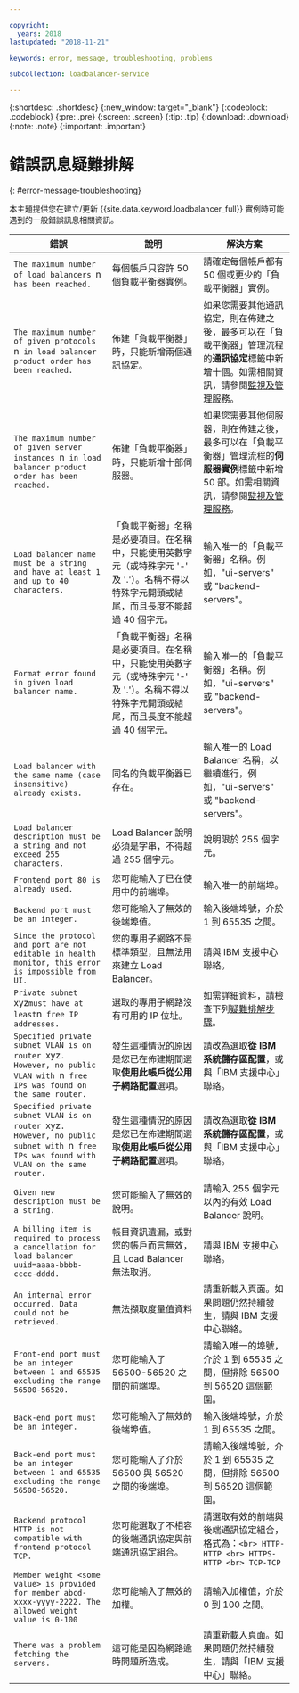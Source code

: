 ```yaml
---

copyright:
  years: 2018
lastupdated: "2018-11-21"

keywords: error, message, troubleshooting, problems

subcollection: loadbalancer-service

---
```


{:shortdesc: .shortdesc}
{:new_window: target="_blank"}
{:codeblock: .codeblock}
{:pre: .pre}
{:screen: .screen}
{:tip: .tip}
{:download: .download}
{:note: .note}
{:important: .important}

# 錯誤訊息疑難排解
{: #error-message-troubleshooting}

本主題提供您在建立/更新 {{site.data.keyword.loadbalancer_full}} 實例時可能遇到的一般錯誤訊息相關資訊。

| 錯誤 | 說明 | 解決方案 |
| ------------- | ------------- | ----- |
| `The maximum number of load balancers `n` has been reached.`| 每個帳戶只容許 50 個負載平衡器實例。| 請確定每個帳戶都有 50 個或更少的「負載平衡器」實例。|
| `The maximum number of given protocols `n` in load balancer product order has been reached.` | 佈建「負載平衡器」時，只能新增兩個通訊協定。| 如果您需要其他通訊協定，則在佈建之後，最多可以在「負載平衡器」管理流程的**通訊協定**標籤中新增十個。如需相關資訊，請參閱[監視及管理服務](/docs/infrastructure/loadbalancer-service?topic=loadbalancer-service-monitoring-and-managing-your-service)。|
| `The maximum number of given server instances `n` in load balancer product order has been reached.` | 佈建「負載平衡器」時，只能新增十部伺服器。| 如果您需要其他伺服器，則在佈建之後，最多可以在「負載平衡器」管理流程的**伺服器實例**標籤中新增 50 部。如需相關資訊，請參閱[監視及管理服務](/docs/infrastructure/loadbalancer-service?topic=loadbalancer-service-monitoring-and-managing-your-service)。|
| `Load balancer name must be a string and have at least 1 and up to 40 characters.` |「負載平衡器」名稱是必要項目。在名稱中，只能使用英數字元（或特殊字元 '-' 及 '.'）。名稱不得以特殊字元開頭或結尾，而且長度不能超過 40 個字元。| 輸入唯一的「負載平衡器」名稱。例如，"ui-servers" 或 "backend-servers"。|
| `Format error found in given load balancer name.` |「負載平衡器」名稱是必要項目。在名稱中，只能使用英數字元（或特殊字元 '-' 及 '.'）。名稱不得以特殊字元開頭或結尾，而且長度不能超過 40 個字元。| 輸入唯一的「負載平衡器」名稱。例如，"ui-servers" 或 "backend-servers"。|
| `Load balancer with the same name (case insensitive) already exists.` | 同名的負載平衡器已存在。| 輸入唯一的 Load Balancer 名稱，以繼續進行，例如，"ui-servers" 或 "backend-servers"。|
| `Load balancer description must be a string and not exceed 255 characters.` | Load Balancer 說明必須是字串，不得超過 255 個字元。| 說明限於 255 個字元。|
| `Frontend port 80 is already used.` | 您可能輸入了已在使用中的前端埠。| 輸入唯一的前端埠。|
| `Backend port must be an integer.` | 您可能輸入了無效的後端埠值。| 輸入後端埠號，介於 1 到 65535 之間。|
| `Since the protocol and port are not editable in health monitor, this error is impossible from UI.`| 您的專用子網路不是標準類型，且無法用來建立 Load Balancer。| 請與 IBM 支援中心聯絡。|
| `Private subnet `xyz` must have at least `n` free IP addresses.` | 選取的專用子網路沒有可用的 IP 位址。| 如需詳細資料，請檢查下列[疑難排解步驟](/docs/infrastructure/loadbalancer-service?topic=loadbalancer-service-load-balancer-provisioning-troubleshooting)。|
| `Specified private subnet VLAN is on router `xyz`. However, no public VLAN with `n` free IPs was found on the same router.` | 發生這種情況的原因是您已在佈建期間選取**使用此帳戶從公用子網路配置**選項。| 請改為選取**從 IBM 系統儲存區配置**，或與「IBM 支援中心」聯絡。|
| `Specified private subnet VLAN is on router `xyz`. However, no public subnet with `n` free IPs was found with VLAN on the same router.` | 發生這種情況的原因是您已在佈建期間選取**使用此帳戶從公用子網路配置**選項。| 請改為選取**從 IBM 系統儲存區配置**，或與「IBM 支援中心」聯絡。|
| `Given new description must be a string.`| 您可能輸入了無效的說明。| 請輸入 255 個字元以內的有效 Load Balancer 說明。|
| `A billing item is required to process a cancellation for load balancer uuid=aaaa-bbbb-cccc-dddd.` | 帳目資訊遺漏，或對您的帳戶而言無效，且 Load Balancer 無法取消。| 請與 IBM 支援中心聯絡。|
| `An internal error occurred. Data could not be retrieved.` | 無法擷取度量值資料 | 請重新載入頁面。如果問題仍然持續發生，請與 IBM 支援中心聯絡。|
| `Front-end port must be an integer between 1 and 65535 excluding the range 56500-56520.` | 您可能輸入了 56500-56520 之間的前端埠。| 請輸入唯一的埠號，介於 1 到 65535 之間，但排除 56500 到 56520 這個範圍。|
| `Back-end port must be an integer.` | 您可能輸入了無效的後端埠值。| 輸入後端埠號，介於 1 到 65535 之間。|
| `Back-end port must be an integer between 1 and 65535 excluding the range 56500-56520.` | 您可能輸入了介於 56500 與 56520 之間的後端埠。| 請輸入後端埠號，介於 1 到 65535 之間，但排除 56500 到 56520 這個範圍。|
| `Backend protocol HTTP is not compatible with frontend protocol TCP.` | 您可能選取了不相容的後端通訊協定與前端通訊協定組合。| 請選取有效的前端與後端通訊協定組合，格式為：`<br> HTTP-HTTP <br> HTTPS-HTTP <br> TCP-TCP` |
| `Member weight <some value> is provided for member abcd-xxxx-yyyy-2222. The allowed weight value is 0-100 `| 您可能輸入了無效的加權。| 請輸入加權值，介於 0 到 100 之間。|
| `There was a problem fetching the servers.` | 這可能是因為網路逾時問題所造成。| 請重新載入頁面。如果問題仍然持續發生，請與「IBM 支援中心」聯絡。|
